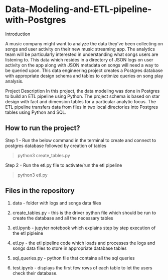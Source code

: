 # Data-Modeling-and-ETL-pipeline-with-Postgres

Introduction

A music company might want to analyze the data they've been collecting on songs and user activity on their new music streaming app. The analytics team will be particularly interested in understanding what songs users are listening to. This data which resides in a directory of JSON logs on user activity on the app along with JSON metadata on songs will need a way to be queried upon. This data engineering project creates a Postgres database with appropriate design schema and tables to optimize queries on song play analysis.

Project Description
In this project, the data modeling was done in Postgres to build an ETL pipeline using Python. The project schema is based on star design with fact and dimension tables for a particular analytic focus. The ETL pipeline transfers data from files in two local directories into Postgres tables using Python and SQL.


## How to run the project?

Step 1 - Run the below command in the terminal to create and connect to postgres database followed by creation of tables
>python3 create_tables.py

Step 2 - Run the etl.py file to activate/run the etl pipeline  
>python3 etl.py

## Files in the repository

1) data - folder with logs and songs data files

2) create_tables.py - this is the driver python file which should be run to create the database and all the necessary tables 

3) etl.ipynb - jupyter notebook which explains step by step execution of the etl pipleine

4) etl.py - the etl pipeline code which loads and processes the logs and songs data files to store in appropriate database tables

5) sql_queries.py - python file that contains all the sql queries

6) test.ipynb - displays the first few rows of each table to let the users check their database.

